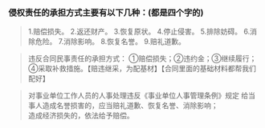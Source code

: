 ### 侵权责任的承担方式主要有以下几种：(都是四个字的)
>   1.赔偿损失。
    2.返还财产。
    3.恢复原状。
    4.停止侵害。
    5.排除妨碍。
    6.消除危险。
    7.消除影响。
    8.恢复名誉。
    9.赔礼道歉。
    
>   违反合同民事责任的承担方式：
       ①赔偿损失；②违约金；③继续履行；④采取补救措施。【赔违继采，为配基材】【合同里面的基础材料都帮我们配好】

>   对事业单位工作人员的人事处理违反《事业单位人事管理条例》规定
给当事人造成名誉损害的，应当赔礼道歉、恢复名誉、消除影响；   
造成经济损失的，依法给予赔偿。   
       